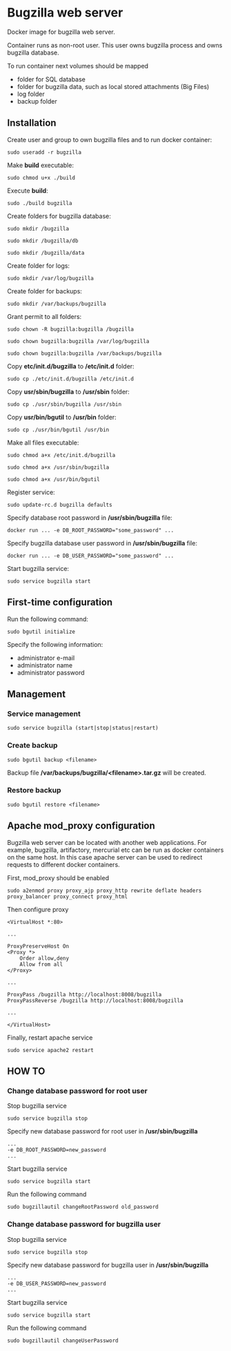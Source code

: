 Bugzilla web server
===================
Docker image for bugzilla web server.

Container runs as non-root user. This user owns bugzilla process and owns bugzilla database.

To run container next volumes should be mapped
* folder for SQL database
* folder for bugzilla data, such as local stored attachments (Big Files)
* log folder
* backup folder

Installation
------------
Create user and group to own bugzilla files and to run docker container:
```
sudo useradd -r bugzilla
```

Make **build** executable:
```
sudo chmod u+x ./build
```

Execute **build**:
```
sudo ./build bugzilla
```

Create folders for bugzilla database:
```
sudo mkdir /bugzilla
```
```
sudo mkdir /bugzilla/db
```
```
sudo mkdir /bugzilla/data
```

Create folder for logs:
```
sudo mkdir /var/log/bugzilla
```

Create folder for backups:
```
sudo mkdir /var/backups/bugzilla
```

Grant permit to all folders:
```
sudo chown -R bugzilla:bugzilla /bugzilla
```
```
sudo chown bugzilla:bugzilla /var/log/bugzilla
```
```
sudo chown bugzilla:bugzilla /var/backups/bugzilla
```

Copy **etc/init.d/bugzilla** to **/etc/init.d** folder:
```
sudo cp ./etc/init.d/bugzilla /etc/init.d
```

Copy **usr/sbin/bugzilla** to **/usr/sbin** folder:
```
sudo cp ./usr/sbin/bugzilla /usr/sbin
```

Copy **usr/bin/bgutil** to **/usr/bin** folder:
```
sudo cp ./usr/bin/bgutil /usr/bin
```

Make all files executable:
```
sudo chmod a+x /etc/init.d/bugzilla
```
```
sudo chmod a+x /usr/sbin/bugzilla
```
```
sudo chmod a+x /usr/bin/bgutil
```

Register service:
```
sudo update-rc.d bugzilla defaults
```

Specify database root password in **/usr/sbin/bugzilla** file:
```
docker run ... -e DB_ROOT_PASSWORD="some_password" ...
```

Specify bugzilla database user password in **/usr/sbin/bugzilla** file:
```
docker run ... -e DB_USER_PASSWORD="some_password" ...  
```

Start bugzilla service:
```
sudo service bugzilla start
```

First-time configuration
------------------------
Run the following command:
```
sudo bgutil initialize
```

Specify the following information:
* administrator e-mail
* administrator name
* administrator password

Management
----------
### Service management
```
sudo service bugzilla (start|stop|status|restart)
```

### Create backup
```
sudo bgutil backup <filename>
```

Backup file **/var/backups/bugzilla/&lt;filename&gt;.tar.gz** will be created.

### Restore backup
```
sudo bgutil restore <filename>
```

Apache mod_proxy configuration
------------------------------
Bugzilla web server can be located with another web applications.
For example, bugzilla, artifactory, mercurial etc can be run as docker containers on the same host.
In this case apache server can be used to redirect requests to different docker containers.

First, mod_proxy should be enabled
```
sudo a2enmod proxy proxy_ajp proxy_http rewrite deflate headers proxy_balancer proxy_connect proxy_html
```

Then configure proxy
```
<VirtualHost *:80>

...

ProxyPreserveHost On
<Proxy *>
    Order allow,deny
    Allow from all
</Proxy>

...

ProxyPass /bugzilla http://localhost:8008/bugzilla
ProxyPassReverse /bugzilla http://localhost:8008/bugzilla

...

</VirtualHost>
```

Finally, restart apache service
```
sudo service apache2 restart
```

HOW TO
------
### Change database password for root user
Stop bugzilla service
```
sudo service bugzilla stop
```

Specify new database password for root user in **/usr/sbin/bugzilla**
```
...
-e DB_ROOT_PASSWORD=new_password
...
```

Start bugzilla service
```
sudo service bugzilla start
```

Run the following command
```
sudo bugzillautil changeRootPassword old_password
```

### Change database password for bugzilla user
Stop bugzilla service
```
sudo service bugzilla stop
```

Specify new database password for bugzilla user in **/usr/sbin/bugzilla**
```
...
-e DB_USER_PASSWORD=new_password
...
```

Start bugzilla service
```
sudo service bugzilla start
```

Run the following command
```
sudo bugzillautil changeUserPassword
```

